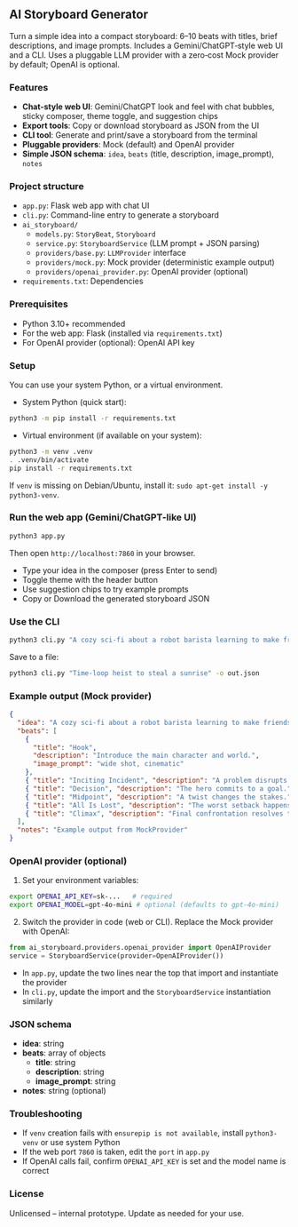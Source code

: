 ## AI Storyboard Generator

Turn a simple idea into a compact storyboard: 6–10 beats with titles, brief descriptions, and image prompts. Includes a Gemini/ChatGPT‑style web UI and a CLI. Uses a pluggable LLM provider with a zero‑cost Mock provider by default; OpenAI is optional.

### Features
- **Chat-style web UI**: Gemini/ChatGPT look and feel with chat bubbles, sticky composer, theme toggle, and suggestion chips
- **Export tools**: Copy or download storyboard as JSON from the UI
- **CLI tool**: Generate and print/save a storyboard from the terminal
- **Pluggable providers**: Mock (default) and OpenAI provider
- **Simple JSON schema**: `idea`, `beats` (title, description, image_prompt), `notes`

### Project structure
- `app.py`: Flask web app with chat UI
- `cli.py`: Command-line entry to generate a storyboard
- `ai_storyboard/`
  - `models.py`: `StoryBeat`, `Storyboard`
  - `service.py`: `StoryboardService` (LLM prompt + JSON parsing)
  - `providers/base.py`: `LLMProvider` interface
  - `providers/mock.py`: Mock provider (deterministic example output)
  - `providers/openai_provider.py`: OpenAI provider (optional)
- `requirements.txt`: Dependencies

### Prerequisites
- Python 3.10+ recommended
- For the web app: Flask (installed via `requirements.txt`)
- For OpenAI provider (optional): OpenAI API key

### Setup
You can use your system Python, or a virtual environment.

- System Python (quick start):
```bash
python3 -m pip install -r requirements.txt
```

- Virtual environment (if available on your system):
```bash
python3 -m venv .venv
. .venv/bin/activate
pip install -r requirements.txt
```
If `venv` is missing on Debian/Ubuntu, install it: `sudo apt-get install -y python3-venv`.

### Run the web app (Gemini/ChatGPT-like UI)
```bash
python3 app.py
```
Then open `http://localhost:7860` in your browser.

- Type your idea in the composer (press Enter to send)
- Toggle theme with the header button
- Use suggestion chips to try example prompts
- Copy or Download the generated storyboard JSON

### Use the CLI
```bash
python3 cli.py "A cozy sci‑fi about a robot barista learning to make friends"
```
Save to a file:
```bash
python3 cli.py "Time‑loop heist to steal a sunrise" -o out.json
```

### Example output (Mock provider)
```json
{
  "idea": "A cozy sci-fi about a robot barista learning to make friends",
  "beats": [
    {
      "title": "Hook",
      "description": "Introduce the main character and world.",
      "image_prompt": "wide shot, cinematic"
    },
    { "title": "Inciting Incident", "description": "A problem disrupts normal life.", "image_prompt": "dramatic lighting" },
    { "title": "Decision", "description": "The hero commits to a goal.", "image_prompt": "close-up determination" },
    { "title": "Midpoint", "description": "A twist changes the stakes.", "image_prompt": "dynamic composition" },
    { "title": "All Is Lost", "description": "The worst setback happens.", "image_prompt": "low-key lighting" },
    { "title": "Climax", "description": "Final confrontation resolves the conflict.", "image_prompt": "high contrast" }
  ],
  "notes": "Example output from MockProvider"
}
```

### OpenAI provider (optional)
1) Set your environment variables:
```bash
export OPENAI_API_KEY=sk-...   # required
export OPENAI_MODEL=gpt-4o-mini # optional (defaults to gpt-4o-mini)
```
2) Switch the provider in code (web or CLI). Replace the Mock provider with OpenAI:
```python
from ai_storyboard.providers.openai_provider import OpenAIProvider
service = StoryboardService(provider=OpenAIProvider())
```
- In `app.py`, update the two lines near the top that import and instantiate the provider
- In `cli.py`, update the import and the `StoryboardService` instantiation similarly

### JSON schema
- **idea**: string
- **beats**: array of objects
  - **title**: string
  - **description**: string
  - **image_prompt**: string
- **notes**: string (optional)

### Troubleshooting
- If `venv` creation fails with `ensurepip is not available`, install `python3-venv` or use system Python
- If the web port `7860` is taken, edit the `port` in `app.py`
- If OpenAI calls fail, confirm `OPENAI_API_KEY` is set and the model name is correct

### License
Unlicensed – internal prototype. Update as needed for your use.
